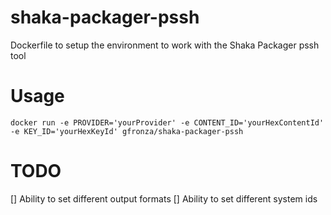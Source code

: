 # shaka-packager-pssh

Dockerfile to setup the environment to work with the Shaka Packager pssh tool

# Usage

```
docker run -e PROVIDER='yourProvider' -e CONTENT_ID='yourHexContentId' -e KEY_ID='yourHexKeyId' gfronza/shaka-packager-pssh
```

# TODO

[] Ability to set different output formats
[] Ability to set different system ids